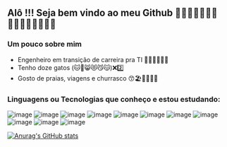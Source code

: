 ## Alô !!! Seja bem vindo ao meu Github 👏👏🏻👏🏼👏🏽👏🏾👏🏾🥳🎊🎉🥰

### Um pouco sobre mim

- Engenheiro em transição de carreira pra TI 👨🏽‍🎓👨🏽‍💻
- Tenho doze gatos (🐱🐯😸😻😼😽)❌2️⃣
- Gosto de praias, viagens e churrasco 😙🏖️🚀🍖🍢🍺

### Linguagens ou Tecnologias que conheço e estou estudando:


![image](https://img.shields.io/badge/Amazon_AWS-FF9900?style=for-the-badge&logo=amazonaws&logoColor=white
)
![image](https://img.shields.io/badge/PostgreSQL-316192?style=for-the-badge&logo=postgresql&logoColor=white)
![image](https://img.shields.io/badge/Docker-2CA5E0?style=for-the-badge&logo=docker&logoColor=white)
![image](https://img.shields.io/badge/Python-FFD43B?style=for-the-badge&logo=python&logoColor=blue)
![image](https://img.shields.io/badge/GitHub-100000?style=for-the-badge&logo=github&logoColor=white)
![image](https://img.shields.io/badge/GitLab-330F63?style=for-the-badge&logo=gitlab&logoColor=white)
![image](https://img.shields.io/badge/JavaScript-323330?style=for-the-badge&logo=javascript&logoColor=F7DF1E)
![image](https://img.shields.io/badge/HTML5-E34F26?style=for-the-badge&logo=html5&logoColor=white)
![image](https://img.shields.io/badge/CSS3-1572B6?style=for-the-badge&logo=css3&logoColor=white)
![image](https://img.shields.io/badge/Linux-FCC624?style=for-the-badge&logo=linux&logoColor=black)
![image](https://img.shields.io/badge/Jenkins-D24939?style=for-the-badge&logo=Jenkins&logoColor=white
)

[![Anurag's GitHub stats](https://github-readme-stats.vercel.app/api?username=ediltonx&show_icons=true&theme=tokyonight#gh-dark-mode-only)](https://github.com/anuraghazra/github-readme-stats)
